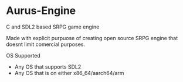 # Aurus-Engine
C and SDL2 based SRPG game engine

Made with explicit purpuose of creating open source SRPG engine that doesnt limit comercial purposes.

OS Supported
- Any OS that supports SDL2
- Any OS that is on either x86_64/aarch64/arm